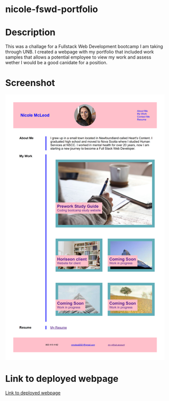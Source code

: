 # nicole-fswd-portfolio

# Description

This was a challage for a Fullstack Web Development bootcamp I am taking through UNB. I created a webpage with my portfolio that included work samples that allows a potential employee to view my work and assess wether I would be a good canidate for a position.

# Screenshot

![Full screenshot](./assets/images/full%20screenshot.png)

# Link to deployed webpage

[Link to deployed webpage](https://mcleodherritt.github.io/nicole-fswd-portfolio/)
